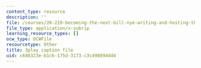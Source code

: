 ```yaml
---
content_type: resource
description: ''
file: /courses/20-219-becoming-the-next-bill-nye-writing-and-hosting-the-educational-show-january-iap-2015/c688323eb1c6175d3173c3c490894dd4_02NyrrxEGqM.srt
file_type: application/x-subrip
learning_resource_types: []
ocw_type: OCWFile
resourcetype: Other
title: 3play caption file
uid: c688323e-b1c6-175d-3173-c3c490894dd4
---
```


